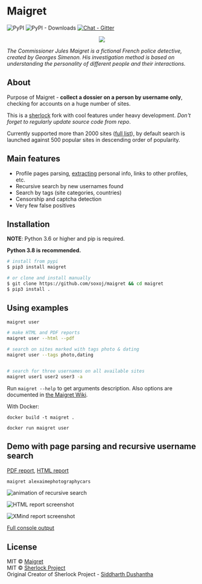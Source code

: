 # Maigret

![PyPI](https://img.shields.io/pypi/v/maigret?style=flat-square)
![PyPI - Downloads](https://img.shields.io/pypi/dw/maigret?style=flat-square)
[![Chat - Gitter](./static/chat_gitter.svg)](https://gitter.im/maigret-osint/community)

<p align="center">
  <img src="./static/maigret.png" />
</p>

<i>The Commissioner Jules Maigret is a fictional French police detective, created by Georges Simenon. His investigation method is based on understanding the personality of different people and their interactions.</i>

## About

Purpose of Maigret - **collect a dossier on a person by username only**, checking for accounts on a huge number of sites.

This is a [sherlock](https://github.com/sherlock-project/) fork with cool features under heavy development.
*Don't forget to regularly update source code from repo*.

Currently supported more than 2000 sites ([full list](./sites.md)), by default search is launched against 500 popular sites in descending order of popularity.

## Main features

* Profile pages parsing, [extracting](https://github.com/soxoj/socid_extractor) personal info, links to other profiles, etc.
* Recursive search by new usernames found
* Search by tags (site categories, countries)
* Censorship and captcha detection
* Very few false positives

## Installation

**NOTE**: Python 3.6 or higher and pip is required.

**Python 3.8 is recommended.**

```bash
# install from pypi
$ pip3 install maigret

# or clone and install manually
$ git clone https://github.com/soxoj/maigret && cd maigret
$ pip3 install .
```

## Using examples

```bash
maigret user

# make HTML and PDF reports
maigret user --html --pdf

# search on sites marked with tags photo & dating
maigret user --tags photo,dating


# search for three usernames on all available sites
maigret user1 user2 user3 -a

```

Run `maigret --help` to get arguments description. Also options are documented in [the Maigret Wiki](https://github.com/soxoj/maigret/wiki/Command-line-options).

With Docker:
```
docker build -t maigret .

docker run maigret user
```

## Demo with page parsing and recursive username search

[PDF report](./static/report_alexaimephotographycars.pdf), [HTML report](https://htmlpreview.github.io/?https://raw.githubusercontent.com/soxoj/maigret/main/static/report_alexaimephotographycars.html)

```bash
maigret alexaimephotographycars
```

![animation of recursive search](./static/recursive_search.svg)

![HTML report screenshot](./static/report_alexaimephotography_html_screenshot.png)

![XMind report screenshot](./static/report_alexaimephotography_xmind_screenshot.png)


[Full console output](./static/recursive_search.md)

## License

MIT © [Maigret](https://github.com/soxoj/maigret)<br/>
MIT © [Sherlock Project](https://github.com/sherlock-project/)<br/>
Original Creator of Sherlock Project - [Siddharth Dushantha](https://github.com/sdushantha)

